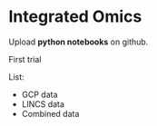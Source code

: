 # Integrated Omics

Upload **python notebooks** on github.

First trial 

List:
- GCP data
- LINCS data
- Combined data

